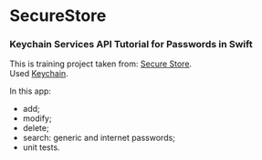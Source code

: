 # SecureStore

<h3>Keychain Services API Tutorial for Passwords in Swift</h3>

This is training project taken from: [Secure Store](https://www.raywenderlich.com/9240-keychain-services-api-tutorial-for-passwords-in-swift).<br>
Used [Keychain](https://developer.apple.com/documentation/security/keychain_services).

In this app:

* add;
* modify;
* delete;
* search: generic and internet passwords;
* unit tests.
